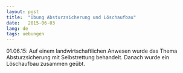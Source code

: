 ```yaml
---
layout: post
title:  "Übung Absturzsicherung und Löschaufbau"
date:   2015-06-03
lang: de
tags: uebungen
---
```

01.06.15: Auf einem landwirtschaftlichen Anwesen wurde das Thema Absturzsicherung mit Selbstrettung behandelt. Danach wurde ein Löschaufbau zusammen geübt.
